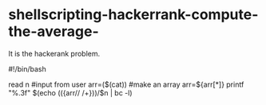 # shellscripting-hackerrank-compute-the-average-
It is the hackerank problem.

#!/bin/bash

read n     #input from user
arr=($(cat))  #make an array
arr=${arr[*]}
printf "%.3f" $(echo $((${arr// /+}))/$n | bc -l)

